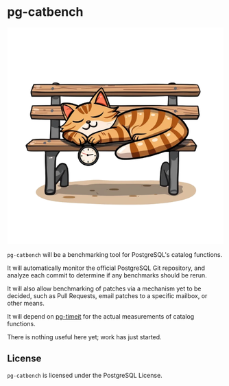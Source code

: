 # pg-catbench

![pg-catbench](./static/catbench.webp)

`pg-catbench` will be a benchmarking tool for PostgreSQL's catalog functions.

It will automatically monitor the official PostgreSQL Git repository, and
analyze each commit to determine if any benchmarks should be rerun.

It will also allow benchmarking of patches via a mechanism yet to be decided,
such as Pull Requests, email patches to a specific mailbox, or other means.

It will depend on [pg-timeit](https://github.com/joelonsql/pg-timeit) for
the actual measurements of catalog functions.

There is nothing useful here yet; work has just started.

## License

`pg-catbench` is licensed under the PostgreSQL License.
